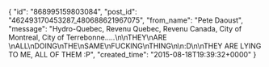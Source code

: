  {
   "id": "868995159803084",
   "post_id": "462493170453287_480688621967075",
   "from_name": "Pete Daoust",
   "message": "Hydro-Quebec, Revenu Quebec, Revenu Canada, City of Montreal, City of Terrebonne.....\n\nTHEY\nARE \nALL\nDOING\nTHE\nSAME\nFUCKING\nTHING\n\n:D\n\nTHEY ARE LYING TO ME, ALL OF THEM :P",
   "created_time": "2015-08-18T19:39:32+0000"
 }
